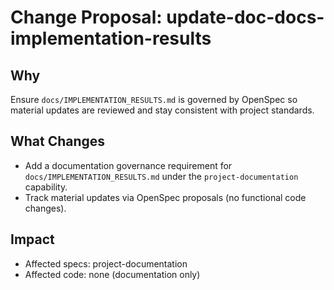 # Change Proposal: update-doc-docs-implementation-results

## Why

Ensure `docs/IMPLEMENTATION_RESULTS.md` is governed by OpenSpec so material updates are reviewed and stay consistent with project standards.

## What Changes

- Add a documentation governance requirement for `docs/IMPLEMENTATION_RESULTS.md` under the `project-documentation` capability.
- Track material updates via OpenSpec proposals (no functional code changes).

## Impact

- Affected specs: project-documentation
- Affected code: none (documentation only)
